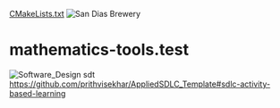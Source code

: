 [CMakeLists.txt](https://github.com/9074341788/mathematics-tools.test/files/6804879/CMakeLists.txt)
![San Dias Brewery](https://user-images.githubusercontent.com/65505299/125310639-66695500-e350-11eb-8787-cd1899522c72.png)
# mathematics-tools.test

![Software_Design sdt](https://user-images.githubusercontent.com/65505299/125350928-12289a00-e37d-11eb-8090-32cc63e7baf7.jpg)
https://github.com/prithvisekhar/AppliedSDLC_Template#sdlc-activity-based-learning 
